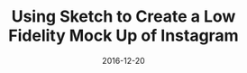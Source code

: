 ---
date: 2016-12-20
title: Using Sketch to Create a Low Fidelity Mock Up of Instagram
video_id: ggwa8SkXeeE
description: Using Sketch to create a low fidelity prototype of Instagram.
categories:
  - Miscellaneous
resources:
  - name: Source code
    link: https://github.com/skilltemplates/
  - name: Dabble Lab
    link: https://dabblelab.com
type: Video
set: 
set_order: 6
---